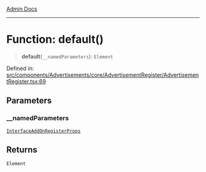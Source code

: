 [Admin Docs](/)

***

# Function: default()

> **default**(`__namedParameters`): `Element`

Defined in: [src/components/Advertisements/core/AdvertisementRegister/AdvertisementRegister.tsx:69](https://github.com/PalisadoesFoundation/talawa-admin/blob/main/src/components/Advertisements/core/AdvertisementRegister/AdvertisementRegister.tsx#L69)

## Parameters

### \_\_namedParameters

[`InterfaceAddOnRegisterProps`](types\Advertisement\interface\README\interfaces\InterfaceAddOnRegisterProps.md)

## Returns

`Element`

